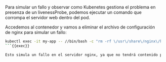 Para simular un fallo y observar como Kubenetes gestiona el problema en presenza de un livenessProbe, podemos ejecutar un comando que corrompa el servidor web dentro del pod.

Accedemos al contenedor y vamos a eliminar el archivo de configuración de nginx para simular un fallo:

```bash
kubectl exec -it my-app -- //bin/bash -c "rm -rf \/usr\/share\/nginx\/html\/*"
```{{exec}}

Esto simula un fallo en el servidor nginx, ya que no tendrá contenido para servir en el endpoint /.